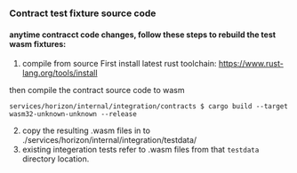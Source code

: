 ### Contract test fixture source code
#### anytime contracct code changes, follow these steps to rebuild the test wasm fixtures:

1. compile from source
First install latest rust toolchain:
https://www.rust-lang.org/tools/install 

then compile the contract source code to wasm
```
services/horizon/internal/integration/contracts $ cargo build --target wasm32-unknown-unknown --release
```

2. copy the resulting .wasm files in  to ./services/horizon/internal/integration/testdata/
3. existing integeration tests refer to .wasm files from that `testdata` directory location.

